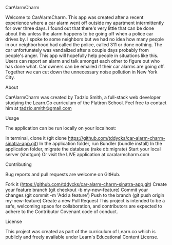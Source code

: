 CarAlarmCharm

Welcome to CarAlarmCharm. This app was created after a recent experience where a car alarm went off outside my apartment intermittently for over three days. I found out that there's very little that can be done about this unless the alarm happens to be going off when a police car drives by. I spoke to some neighbors but we had no idea how many people in our neighborhood had called the police, called 311 or done nothing. The car unfortunately was vandalized after a couple days probably from people's anger. This app will hopefully help people in situations like this. Users can report an alarm and talk amongst each other to figure out who has done what. Car owners can be emailed if their car alarms are going off. Together we can cut down the unnecessary noise pollution in New York City. 

About

CarAlarmCharm was created by Tadzio Smith, a full-stack web developer studying the Learn.Co curriculum of the Flatiron School. Feel free to contact him at tadzio.smith@gmail.com

Usage

The application can be run locally on your localhost:

In terminal, clone it (git clone https://github.com/tddycks/car-alarm-charm-sinatra-app.git)
In the application folder, run Bundler (bundle install)
In the application folder, migrate the database (rake db:migrate)
Start your local server (shotgun)
Or visit the LIVE application at caralarmcharm.com

Contributing

Bug reports and pull requests are welcome on GitHub.

Fork it (https://github.com/tddycks/car-alarm-charm-sinatra-app.git)
Create your feature branch (git checkout -b my-new-feature)
Commit your changes (git commit -m 'Add a feature')
Push to the branch (git push origin my-new-feature)
Create a new Pull Request
This project is intended to be a safe, welcoming space for collaboration, and contributors are expected to adhere to the Contributor Covenant code of conduct.

License

This project was created as part of the curriculum of Learn.co which is publicly and freely available under Learn's Educational Content License.